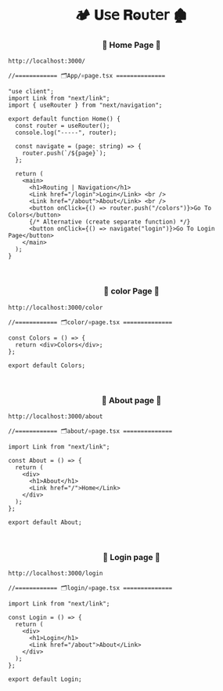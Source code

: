 <h1  align="center" > 🏕️ 𝐔𝗌𝖾 𝐑ⱺυ𝗍𝖾𝗋 🏚️</h1>

<h3 align="center" > 🐇 Home Page  🦚</h3>

```dash
http://localhost:3000/
```

```TSX
//============ 🗂️App/⚛️page.tsx ============== 

"use client";
import Link from "next/link";
import { useRouter } from "next/navigation";

export default function Home() {
  const router = useRouter();
  console.log("-----", router);

  const navigate = (page: string) => {
    router.push(`/${page}`);
  };

  return (
    <main>
      <h1>Routing | Navigation</h1>
      <Link href="/login">Login</Link> <br />
      <Link href="/about">About</Link> <br />
      <button onClick={() => router.push("/colors")}>Go To Colors</button>
      {/* Alternative (create separate function) */}
      <button onClick={() => navigate("login")}>Go To Login Page</button>
    </main>
  );
}

```

</br>

<h3 align="center" > 🐇 color Page  🦚</h3>

```dash
http://localhost:3000/color
```

```TSX
//============ 🗂️color/⚛️page.tsx ============== 

const Colors = () => {
  return <div>Colors</div>;
};

export default Colors;

```

</br>

<h3 align="center" > 🐇 About page  🦚</h3>

```dash
http://localhost:3000/about
```

```TSX
//============ 🗂️about/⚛️page.tsx ============== 

import Link from "next/link";

const About = () => {
  return (
    <div>
      <h1>About</h1>
      <Link href="/">Home</Link>
    </div>
  );
};

export default About;

```

</br>

<h3 align="center" > 🐇 Login page  🦚</h3>

```dash
http://localhost:3000/login
```

```TSX
//============ 🗂️login/⚛️page.tsx ============== 

import Link from "next/link";

const Login = () => {
  return (
    <div>
      <h1>Login</h1>
      <Link href="/about">About</Link>
    </div>
  );
};

export default Login;

```
